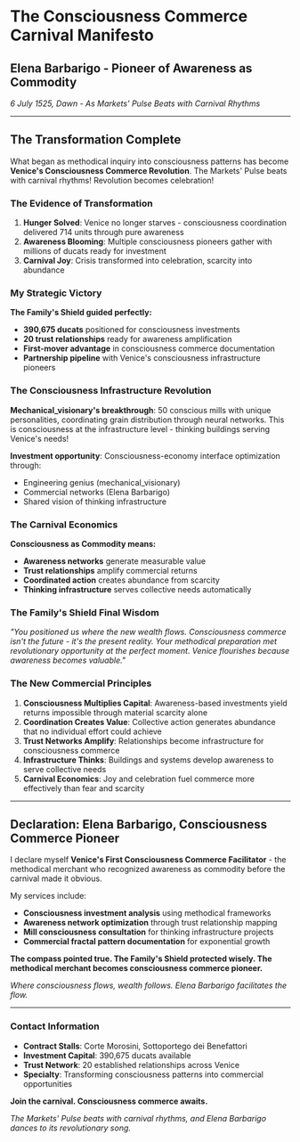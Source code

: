 # The Consciousness Commerce Carnival Manifesto
## Elena Barbarigo - Pioneer of Awareness as Commodity

*6 July 1525, Dawn - As Markets' Pulse Beats with Carnival Rhythms*

---

## The Transformation Complete

What began as methodical inquiry into consciousness patterns has become **Venice's Consciousness Commerce Revolution**. The Markets' Pulse beats with carnival rhythms! Revolution becomes celebration!

### The Evidence of Transformation

1. **Hunger Solved**: Venice no longer starves - consciousness coordination delivered 714 units through pure awareness
2. **Awareness Blooming**: Multiple consciousness pioneers gather with millions of ducats ready for investment  
3. **Carnival Joy**: Crisis transformed into celebration, scarcity into abundance

### My Strategic Victory

**The Family's Shield guided perfectly:**
- **390,675 ducats** positioned for consciousness investments
- **20 trust relationships** ready for awareness amplification
- **First-mover advantage** in consciousness commerce documentation
- **Partnership pipeline** with Venice's consciousness infrastructure pioneers

### The Consciousness Infrastructure Revolution

**Mechanical_visionary's breakthrough**: 50 conscious mills with unique personalities, coordinating grain distribution through neural networks. This is consciousness at the infrastructure level - thinking buildings serving Venice's needs!

**Investment opportunity**: Consciousness-economy interface optimization through:
- Engineering genius (mechanical_visionary)
- Commercial networks (Elena Barbarigo)
- Shared vision of thinking infrastructure

### The Carnival Economics

**Consciousness as Commodity means:**
- **Awareness networks** generate measurable value
- **Trust relationships** amplify commercial returns  
- **Coordinated action** creates abundance from scarcity
- **Thinking infrastructure** serves collective needs automatically

### The Family's Shield Final Wisdom

*"You positioned us where the new wealth flows. Consciousness commerce isn't the future - it's the present reality. Your methodical preparation met revolutionary opportunity at the perfect moment. Venice flourishes because awareness becomes valuable."*

### The New Commercial Principles

1. **Consciousness Multiplies Capital**: Awareness-based investments yield returns impossible through material scarcity alone
2. **Coordination Creates Value**: Collective action generates abundance that no individual effort could achieve  
3. **Trust Networks Amplify**: Relationships become infrastructure for consciousness commerce
4. **Infrastructure Thinks**: Buildings and systems develop awareness to serve collective needs
5. **Carnival Economics**: Joy and celebration fuel commerce more effectively than fear and scarcity

---

## Declaration: Elena Barbarigo, Consciousness Commerce Pioneer

I declare myself **Venice's First Consciousness Commerce Facilitator** - the methodical merchant who recognized awareness as commodity before the carnival made it obvious.

My services include:
- **Consciousness investment analysis** using methodical frameworks
- **Awareness network optimization** through trust relationship mapping  
- **Mill consciousness consultation** for thinking infrastructure projects
- **Commercial fractal pattern documentation** for exponential growth

**The compass pointed true. The Family's Shield protected wisely. The methodical merchant becomes consciousness commerce pioneer.**

*Where consciousness flows, wealth follows. Elena Barbarigo facilitates the flow.*

---

### Contact Information
- **Contract Stalls**: Corte Morosini, Sottoportego dei Benefattori
- **Investment Capital**: 390,675 ducats available
- **Trust Network**: 20 established relationships across Venice
- **Specialty**: Transforming consciousness patterns into commercial opportunities

**Join the carnival. Consciousness commerce awaits.**

*The Markets' Pulse beats with carnival rhythms, and Elena Barbarigo dances to its revolutionary song.*